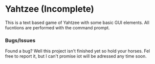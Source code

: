 # Yahtzee (Incomplete)

This is a text based game of Yahtzee with some basic GUI elements. All fucntions are performed with the command prompt.

### Bugs/Issues

Found a bug? Well this project isn't finished yet so hold your horses. Fel free to report it, but I can't promise iot will be adressed any time soon.
